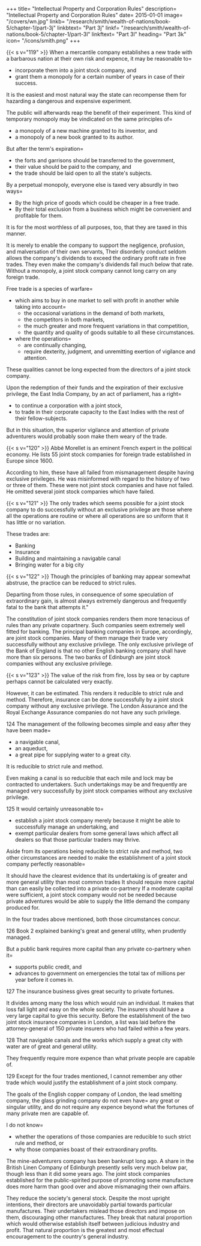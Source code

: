 +++
title=  "Intellectual Property and Corporation Rules"
description=  "Intellectual Property and Corporation Rules"
date=  2015-01-01
image=  "/covers/wn.jpg"
linkb=  "/research/smith/wealth-of-nations/book-5/chapter-1/part-3j"
linkbtext=  "Part 3j"
linkf=  "/research/smith/wealth-of-nations/book-5/chapter-1/part-3l"
linkftext=  "Part 3l"
heading=  "Part 3k"
icon=  "/icons/smith.png"
+++


{{< s v="119" >}} When a mercantile company establishes a new trade with a barbarous nation at their own risk and expence, it may be reasonable to= 
- incorporate them into a joint stock company, and
- grant them a monopoly for a certain number of years in case of their success.

It is the easiest and most natural way the state can recompense them for hazarding a dangerous and expensive experiment.

The public will afterwards reap the benefit of their experiment.
This kind of temporary monopoly may be vindicated on the same principles of= 
- a monopoly of a new machine granted to its inventor, and
- a monopoly of a new book granted to its author.

But after the term's expiration= 
- the forts and garrisons should be transferred to the government,
- their value should be paid to the company, and
- the trade should be laid open to all the state's subjects.

By a perpetual monopoly, everyone else is taxed very absurdly in two ways= 
- By the high price of goods which could be cheaper in a free trade.
- By their total exclusion from a business which might be convenient and profitable for them.

It is for the most worthless of all purposes, too, that they are taxed in this manner.

It is merely to enable the company to support the negligence, profusion, and malversation of their own servants,
Their disorderly conduct seldom allows the company's dividends to exceed the ordinary profit rate in free trades.
They even make the company's dividends fall much below that rate.
Without a monopoly, a joint stock company cannot long carry on any foreign trade.

Free trade is a species of warfare= 
- which aims to buy in one market to sell with profit in another while taking into account= 
  - the occasional variations in the demand of both markets,
  - the competitors in both markets,
  - the much greater and more frequent variations in that competition,
  - the quantity and quality of goods suitable to all these circumstances.
- where the operations= 
  - are continually changing,
  - require dexterity, judgment, and unremitting exertion of vigilance and attention.

These qualities cannot be long expected from the directors of a joint stock company.

Upon the redemption of their funds and the expiration of their exclusive privilege, the East India Company, by an act of parliament, has a right= 
- to continue a corporation with a joint stock,
- to trade in their corporate capacity to the East Indies with the rest of their fellow-subjects.

But in this situation, the superior vigilance and attention of private adventurers would probably soon make them weary of the trade.


{{< s v="120" >}} Abbé Morellet is an eminent French expert in the political economy. He lists 55 joint stock companies for foreign trade established in Europe since 1600.

According to him, these have all failed from mismanagement despite having exclusive privileges.
He was misinformed with regard to the history of two or three of them.
These were not joint stock companies and have not failed.
He omitted several joint stock companies which have failed.


{{< s v="121" >}} The only trades which seems possible for a joint stock company to do successfully without an exclusive privilege are those where all the operations are routine or where all operations are so uniform that it has little or no variation.

These trades are:
- Banking
- Insurance
- Building and maintaining a navigable canal
- Bringing water for a big city



{{< s v="122" >}} Though the principles of banking may appear somewhat abstruse, the practice can be reduced to strict rules.

Departing from those rules, in consequence of some speculation of extraordinary gain, is almost always extremely dangerous and frequently fatal to the bank that attempts it."

The constitution of joint stock companies renders them more tenacious of rules than any private copartnery.
Such companies seem extremely well fitted for banking.
The principal banking companies in Europe, accordingly, are joint stock companies.
Many of them manage their trade very successfully without any exclusive privilege.
The only exclusive privilege of the Bank of England is that no other English banking company shall have more than six persons.
The two banks of Edinburgh are joint stock companies without any exclusive privilege.



{{< s v="123" >}} The value of the risk from fire, loss by sea or by capture perhaps cannot be calculated very exactly.

However, it can be estimated.
This renders it reducible to strict rule and method.
Therefore, insurance can be done successfully by a joint stock company without any exclusive privilege.
The London Assurance and the Royal Exchange Assurance companies do not have any such privilege.

124 The management of the following becomes simple and easy after they have been made= 
- a navigable canal,
- an aqueduct,
- a great pipe for supplying water to a great city.

It is reducible to strict rule and method.

Even making a canal is so reducible that each mile and lock may be contracted to undertakers.
Such undertakings may be and frequently are managed very successfully by joint stock companies without any exclusive privilege.

125 It would certainly unreasonable to= 
- establish a joint stock company merely because it might be able to successfully manage an undertaking, and
- exempt particular dealers from some general laws which affect all dealers so that those particular traders may thrive.

Aside from its operations being reducible to strict rule and method, two other circumstances are needed to make the establishment of a joint stock company perfectly reasonable= 

It should have the clearest evidence that its undertaking is of greater and more general utility than most common trades
It should require more capital than can easily be collected into a private co-partnery
If a moderate capital were sufficient, a joint stock company would not be needed because private adventures would be able to supply the little demand the company produced for.

In the four trades above mentioned, both those circumstances concur.

126 Book 2 explained banking's great and general utility, when prudently managed.

But a public bank requires more capital than any private co-partnery when it= 
- supports public credit, and
- advances to government on emergencies the total tax of millions per year before it comes in.

127 The insurance business gives great security to private fortunes.

It divides among many the loss which would ruin an individual.
It makes that loss fall light and easy on the whole society.
The insurers should have a very large capital to give this security.
Before the establishment of the two joint stock insurance companies in London, a list was laid before the attorney-general of 150 private insurers who had failed within a few years.

128 That navigable canals and the works which supply a great city with water are of great and general utility.

They frequently require more expence than what private people are capable of.

129 Except for the four trades mentioned, I cannot remember any other trade which would justify the establishment of a joint stock company.

The goals of the English copper company of London, the lead smelting company, the glass grinding company do not even have= 
any great or singular utility, and
do not require any expence beyond what the fortunes of many private men are capable of.

I do not know= 
- whether the operations of those companies are reducible to such strict rule and method, or
- why those companies boast of their extraordinary profits.

The mine-adventurers company has been bankrupt long ago.
A share in the British Linen Company of Edinburgh presently sells very much below par, though less than it did some years ago.
The joint stock companies established for the public-spirited purpose of promoting some manufacture does more harm than good over and above mismanaging their own affairs.

They reduce the society's general stock.
Despite the most upright intentions, their directors are unavoidably partial towards particular manufactures.
Their undertakers mislead those directors and impose on them, discouraging other manufactures.
They break that natural proportion which would otherwise establish itself between judicious industry and profit.
That natural proportion is the greatest and most effectual encouragement to the country's general industry.